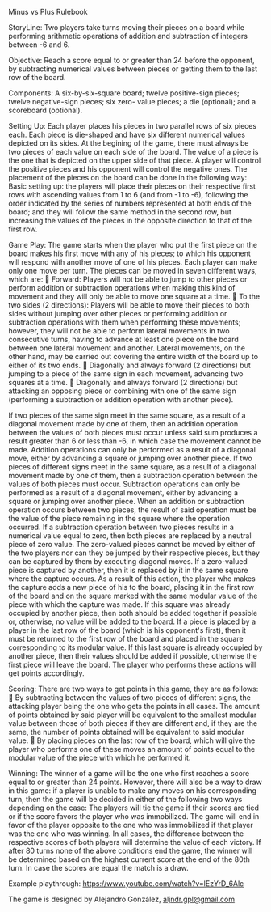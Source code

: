 Minus vs Plus Rulebook

StoryLine: Two players take turns moving their pieces on a board while performing arithmetic
operations of addition and subtraction of integers between -6 and 6. 

Objective: Reach a score equal to or greater than 24 before the opponent, by subtracting
numerical values between pieces or getting them to the last row of the board. 

Components:
A six-by-six-square board; twelve positive-sign pieces; twelve negative-sign pieces; six zero- value pieces; a die (optional); and a scoreboard (optional). 

Setting Up:
Each player places his pieces in two parallel rows of six pieces each. Each piece is die-shaped
and have six different numerical values depicted on its sides. At the begining of the game, there
must always be two pieces of each value on each side of the board. The value of a piece is the
one that is depicted on the upper side of that piece. A player will control the positive pieces and his opponent will control the negative ones. The placement of the pieces on the board can be done in the following way:
Basic setting up: the players will place their pieces on their respective first rows with ascending
values from 1 to 6 (and from -1 to -6), following the order indicated by the series of numbers
represented at both ends of the board; and they will follow the same method in the second row, but increasing the values of the pieces in the opposite direction to that of the first row. 

Game Play:
The game starts when the player who put the first piece on the board makes his first move with any of his pieces; to which his opponent will respond with another move of one of his pieces. Each player can make only one move per turn. The pieces can be moved in seven different ways, which are: 
 Forward: Players will not be able to jump to other pieces or perform addition or
subtraction operations when making this kind of movement and they will only be able to
move one square at a time. 
 To the two sides (2 directions): Players will be able to move their pieces to both sides
without jumping over other pieces or performing addition or subtraction operations with
them when performing these movements; however, they will not be able to perform
lateral movements in two consecutive turns, having to advance at least one piece on the
board between one lateral movement and another. Lateral movements, on the other
hand, may be carried out covering the entire width of the board up to either of its two
ends. 
 Diagonally and always forward (2 directions) but jumping to a piece of the same sign in
each movement, advancing two squares at a time. 
 Diagonally and always forward (2 directions) but attacking an opposing piece or
combining with one of the same sign (performing a subtraction or addition operation
with another piece). 

If two pieces of the same sign meet in the same square, as a result of a diagonal movement
made by one of them, then an addition operation between the values of both pieces must occur
unless said sum produces a result greater than 6 or less than -6, in which case the movement
cannot be made. Addition operations can only be performed as a result of a diagonal move, either by advancing a square or jumping over another piece. If two pieces of different signs meet in the same square, as a result of a diagonal movement
made by one of them, then a subtraction operation between the values of both pieces must
occur. Subtraction operations can only be performed as a result of a diagonal movement, either
by advancing a square or jumping over another piece. When an addition or subtraction operation occurs between two pieces, the result of said
operation must be the value of the piece remaining in the square where the operation occurred. If a subtraction operation between two pieces results in a numerical value equal to zero, then
both pieces are replaced by a neutral piece of zero value. The zero-valued pieces cannot be
moved by either of the two players nor can they be jumped by their respective pieces, but they
can be captured by them by executing diagonal moves. If a zero-valued piece is captured by another, then it is replaced by it in the same square where
the capture occurs. As a result of this action, the player who makes the capture adds a new piece of
his to the board, placing it in the first row of the board and on the square marked with the same
modular value of the piece with which the capture was made. If this square was already
occupied by another piece, then both should be added together if possible or, otherwise, no
value will be added to the board. If a piece is placed by a player in the last row of the board (which is his opponent's first), then it
must be returned to the first row of the board and placed in the square corresponding to its
modular value. If this last square is already occupied by another piece, then their values should
be added if possible, otherwise the first piece will leave the board. The player who performs
these actions will get points accordingly. 

Scoring:
There are two ways to get points in this game, they are as follows:
 By subtracting between the values of two pieces of different signs, the attacking player
being the one who gets the points in all cases. The amount of points obtained by said
player will be equivalent to the smallest modular value between those of both pieces if
they are different and, if they are the same, the number of points obtained will be
equivalent to said modular value. 
 By placing pieces on the last row of the board, which will give the player who performs
one of these moves an amount of points equal to the modular value of the piece with
which he performed it. 

Winning:
The winner of a game will be the one who first reaches a score equal to or greater than 24
points. However, there will also be a way to draw in this game: if a player is unable to make any moves
on his corresponding turn, then the game will be decided in either of the following two ways
depending on the case:
The players will tie the game if their scores are tied or if the score favors the player who was
immobilized. The game will end in favor of the player opposite to the one who was immobilized if that player
was the one who was winning. In all cases, the difference between the respective scores of both players will determine the
value of each victory.
If after 80 turns none of the above conditions end the game, the winner will be determined based on the highest current score at 
the end of the 80th turn. In case the scores are equal the match is a draw.

Example playthrough: https://www.youtube.com/watch?v=lEzYrD_6Alc

The game is designed by 
Alejandro González, aljndr.gpl@gmail.com
